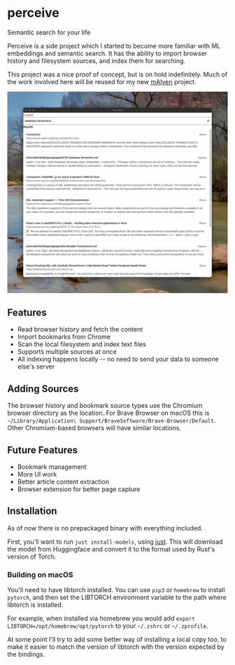 # perceive
Semantic search for your life

Perceive is a side project which I started to become more familiar with ML embeddings and semantic search. It has the ability to import
browser history and filesystem sources, and index them for searching.

This project was a nice proof of concept, but is on hold indefinitely. Much of the work involved here will be reused for my new [mAIven](https://github.com/dimfeld/maiven) project.


![Screenshot](./perceive-screenshot-small.jpeg)

## Features

- Read browser history and fetch the content
- Import bookmarks from Chrome
- Scan the local filesystem and index text files
- Supports multiple sources at once
- All indexing happens locally -- no need to send your data to someone else's server

## Adding Sources

The browser history and bookmark source types use the Chromium browser directory as the location. For Brave Browser on
macOS this is ` ~/Library/Application\ Support/BraveSoftware/Brave-Browser/Default`. Other Chromium-based browsers will
have similar locations.

## Future Features

- Bookmark management
- More UI work
- Better article content extraction
- Browser extension for better page capture

## Installation

As of now there is no prepackaged binary with everything included.

First, you'll want to run `just install-models`, using [just](https://github.com/casey/just). This will download the 
model from Huggingface and convert it to the format used by Rust's version of Torch.

### Building on macOS

You'll need to have libtorch installed. You can use `pip3` or `homebrew` to install `pytorch`, and then
set the LIBTORCH environment variable to the path where libtorch is installed.

For example, when installed via homebrew you would add `export LIBTORCH=/opt/homebrew/opt/pytorch` to your `~/.zshrc` or
`~/.zprofile`.

At some point I'll try to add some better way of installing a local copy too, to make it easier to match the version of
libtorch with the version expected by the bindings.
